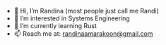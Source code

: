 - 👋 Hi, I’m Randina (most people just call me Randi)
- 👀 I’m interested in Systems Engineering
- 🌱 I’m currently learning Rust
- 📫 Reach me at: randinaamarakoon@gmail.com



<!---
rakoon1208/rakoon1208 is a ✨ special ✨ repository because its `README.md` (this file) appears on your GitHub profile.
You can click the Preview link to take a look at your changes.
--->
